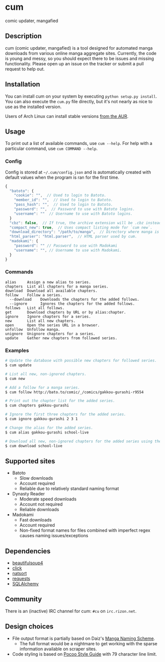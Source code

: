 # cum
comic updater, mangafied

## Description
cum (comic updater, mangafied) is a tool designed for automated manga downloads from various online manga aggregate sites. Currently, the code is young and messy, so you should expect there to be issues and missing functionality. Please open up an issue on the tracker or submit a pull request to help out.

## Installation

You can install cum on your system by executing `python setup.py install`. You can also execute the `cum.py` file directly, but it's not nearly as nice to use as the installed version.

Users of Arch Linux can install stable versions [from the AUR](https://aur.archlinux.org/packages/cum/).

## Usage

To print out a list of available commands, use `cum --help`. For help with a particular command, use `cum COMMAND --help`.

### Config

Config is stored at `~/.cum/config.json` and is automatically created with default values when the program is ran for the first time.

```javascript
{
  "batoto": {
    "cookie": "",  // Used to login to Batoto.
    "member_id": "",  // Used to login to Batoto.
    "pass_hash": "",  // Used to login to Batoto.
    "password": "",  // Password to use with Batoto logins.
    "username": ""  // Username to use with Batoto logins.
  }
  "cbz": false,  // If true, the archive extension will be .cbz instead of .zip.
  "compact_new": true,  // Uses compact listing mode for `cum new`.
  "download_directory": "/path/to/manga",  // Directory where manga is downloaded.
  "html_parser": "html.parser",  // HTML parser used by cum.
  "madokami": {
    "password": "" // Password to use with Madokami
    "username": "", // Username to use with Madokami.
  }
}
```

### Commands

```
alias     Assign a new alias to series.
chapters  List all chapters for a manga series.
download  Download all available chapters.
follow    Follow a series.
  --download    Downloads the chapters for the added follows.
  --ignore      Ignores the chapters for the added follows.
follows   List all follows.
get       Download chapters by URL or by alias:chapter.
ignore    Ignore chapters for a series.
new       List all new chapters.
open      Open the series URL in a browser.
unfollow  Unfollow manga.
unignore  Unignore chapters for a series.
update    Gather new chapters from followed series.
```

### Examples

```bash
# Update the database with possible new chapters for followed series.
$ cum update

# List all new, non-ignored chapters.
$ cum new

# Add a follow for a manga series.
$ cum follow http://bato.to/comic/_/comics/gakkou-gurashi-r9554

# Print out the chapter list for the added series.
$ cum chapters gakkou-gurashi

# Ignore the first three chapters for the added series.
$ cum ignore gakkou-gurashi 2 3 1

# Change the alias for the added series.
$ cum alias gakkou-gurashi school-live

# Download all new, non-ignored chapters for the added series using the new alias.
$ cum download school-live
```

## Supported sites

* Batoto
  * Slow downloads
  * Account required
  * Reliable due to relatively standard naming format
* Dynasty Reader
  * Moderate speed downloads
  * Account not required
  * Reliable downloads
* Madokami
  * Fast downloads
  * Account required
  * Non-fixed format names for files combined with imperfect regex causes naming issues/exceptions

## Dependencies

* [beautifulsoup4](https://pypi.python.org/pypi/beautifulsoup4)
* [click](https://pypi.python.org/pypi/click/4.0)
* [natsort](https://pypi.python.org/pypi/natsort/4.0.3)
* [requests](https://pypi.python.org/pypi/requests/2.7.0)
* [SQLAlchemy](https://pypi.python.org/pypi/SQLAlchemy/1.0.6)

## Community

There is an (inactive) IRC channel for cum: `#cu` on `irc.rizon.net`.

## Design choices

* File output format is partially based on Daiz's [Manga Naming Scheme](https://gist.github.com/Daiz/bb8424cfedd0f05b7386).
  * The full format would be a nightmare to get working with the sparse information available on scraper sites.
* Code styling is based on [Pocoo Style Guide](http://www.pocoo.org/internal/styleguide/) with 79 character line limit.
